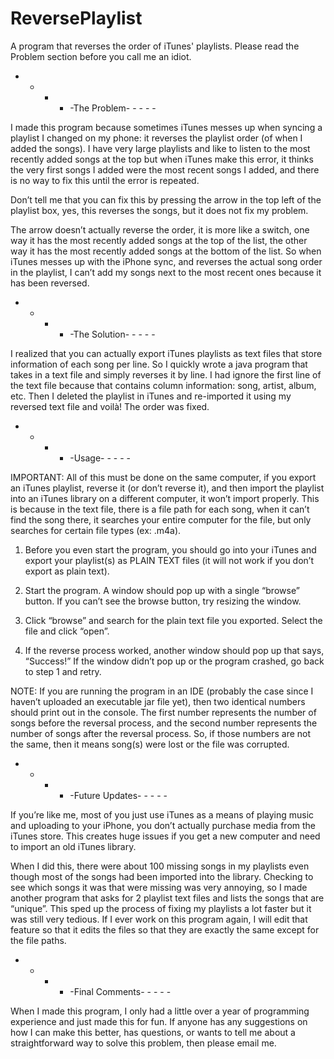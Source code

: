 # ReversePlaylist
A program that reverses the order of iTunes' playlists. Please read the Problem section before you call me an idiot.

- - - - -The Problem- - - - -

I made this program because sometimes iTunes messes up when syncing a playlist I changed on my phone: it reverses the playlist order (of when I added the songs). I have very large playlists and like to listen to the most recently added songs at the top but when iTunes make this error, it thinks the very first songs I added were the most recent songs I added, and there is no way to fix this until the error is repeated.

Don’t tell me that you can fix this by pressing the arrow in the top left of the playlist box, yes, this reverses the songs, but it does not fix my problem.

The arrow doesn’t actually reverse the order, it is more like a switch, one way it has the most recently added songs at the top of the list, the other way it has the most recently added songs at the bottom of the list. So when iTunes messes up with the iPhone sync, and reverses the actual song order in the playlist, I can’t add my songs next to the most recent ones because it has been reversed.

- - - - -The Solution- - - - -

I realized that you can actually export iTunes playlists as text files that store information of each song per line. So I quickly wrote a java program that takes in a text file and simply reverses it by line. I had ignore the first line of the text file because that contains column information: song, artist, album, etc. Then I deleted the playlist in iTunes and re-imported it using my reversed text file and voilà! The order was fixed.

- - - - -Usage- - - - -

IMPORTANT: All of this must be done on the same computer, if you export an iTunes playlist, reverse it (or don’t reverse it), and then import the playlist into an iTunes library on a different computer, it won’t import properly. This is because in the text file, there is a file path for each song, when it can’t find the song there, it searches your entire computer for the file, but only searches for certain file types (ex: .m4a).

1. Before you even start the program, you should go into your iTunes and export your playlist(s) as PLAIN TEXT files (it will not work if you don’t export as plain text).

2. Start the program. A window should pop up with a single “browse” button. If you can’t see the browse button, try resizing the window.

3. Click “browse” and search for the plain text file you exported. Select the file and click “open”.

4. If the reverse process worked, another window should pop up that says, “Success!” If the window didn’t pop up or the program crashed, go back to step 1 and retry. 

NOTE: If you are running the program in an IDE (probably the case since I haven’t uploaded an executable jar file yet), then two identical numbers should print out in the console. The first number represents the number of songs before the reversal process, and the second number represents the number of songs after the reversal process. So, if those numbers are not the same, then it means song(s) were lost or the file was corrupted.

- - - - -Future Updates- - - - -

If you’re like me, most of you just use iTunes as a means of playing music and uploading to your iPhone, you don’t actually purchase media from the iTunes store. This creates huge issues if you get a new computer and need to import an old iTunes library.

When I did this, there were about 100 missing songs in my playlists even though most of the songs had been imported into the library. Checking to see which songs it was that were missing was very annoying, so I made another program that asks for 2 playlist text files and lists the songs that are “unique”. This sped up the process of fixing my playlists a lot faster but it was still very tedious. If I ever work on this program again, I will edit that feature so that it edits the files so that they are exactly the same except for the file paths.

- - - - -Final Comments- - - - -

When I made this program, I only had a little over a year of programming experience and just made this for fun. If anyone has any suggestions on how I can make this better, has questions, or wants to tell me about a straightforward way to solve this problem, then please email me.